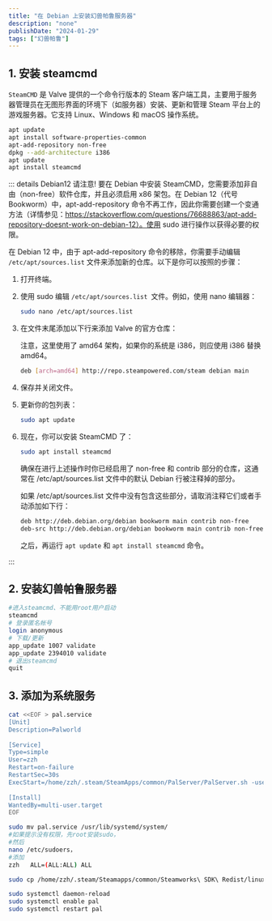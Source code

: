 ```yaml
---
title: "在 Debian 上安装幻兽帕鲁服务器"
description: "none"
publishDate: "2024-01-29"
tags: ["幻兽帕鲁"]
---
```


<!-- more --> 
## 1. 安装 steamcmd

`SteamCMD` 是 Valve 提供的一个命令行版本的 Steam 客户端工具，主要用于服务器管理员在无图形界面的环境下（如服务器）安装、更新和管理 Steam 平台上的游戏服务器。它支持 Linux、Windows 和 macOS 操作系统。

```sh
apt update
apt install software-properties-common
apt-add-repository non-free
dpkg --add-architecture i386
apt update
apt install steamcmd
```

::: details Debian12 请注意!
要在 Debian 中安装 SteamCMD，您需要添加非自由（non-free）软件仓库，并且必须启用 x86 架包。在 Debian 12（代号 Bookworm）中，apt-add-repository 命令不再工作，因此你需要创建一个变通方法（详情参见：https://stackoverflow.com/questions/76688863/apt-add-repository-doesnt-work-on-debian-12）。使用 sudo 进行操作以获得必要的权限。

在 Debian 12 中，由于 apt-add-repository 命令的移除，你需要手动编辑 `/etc/apt/sources.list` 文件来添加新的仓库。以下是你可以按照的步骤：

1. 打开终端。

2. 使用 sudo 编辑 `/etc/apt/sources.list `文件。例如，使用 nano 编辑器：

   ```sh
   sudo nano /etc/apt/sources.list
   ```

3. 在文件末尾添加以下行来添加 Valve 的官方仓库：

   注意，这里使用了 amd64 架构，如果你的系统是 i386，则应使用 i386 替换 amd64。

   ```sh
   deb [arch=amd64] http://repo.steampowered.com/steam debian main
   ```

4. 保存并关闭文件。

5. 更新你的包列表：

   ```sh
   sudo apt update
   ```

6. 现在，你可以安装 SteamCMD 了：

   ```sh
   sudo apt install steamcmd
   ```

   确保在进行上述操作时你已经启用了 non-free 和 contrib 部分的仓库，这通常在 /etc/apt/sources.list 文件中的默认 Debian 行被注释掉的部分。

   如果 /etc/apt/sources.list 文件中没有包含这些部分，请取消注释它们或者手动添加如下行：

   ```sh
   deb http://deb.debian.org/debian bookworm main contrib non-free
   deb-src http://deb.debian.org/debian bookworm main contrib non-free
   ```

   之后，再运行 `apt update` 和 `apt install steamcmd` 命令。 

:::

## 2. 安装幻兽帕鲁服务器

```sh
#进入steamcmd、不能用root用户启动
steamcmd
# 登录匿名帐号 
login anonymous 
# 下载/更新 
app_update 1007 validate
app_update 2394010 validate
# 退出steamcmd
quit
```

## 3. 添加为系统服务

```sh
cat <<EOF > pal.service
[Unit]
Description=Palworld
 
[Service]
Type=simple
User=zzh
Restart=on-failure
RestartSec=30s
ExecStart=/home/zzh/.steam/SteamApps/common/PalServer/PalServer.sh -useperfthreads -NoAsyncLoadingThread -UseMultithreadForDS
 
[Install]
WantedBy=multi-user.target
EOF
```

```sh
sudo mv pal.service /usr/lib/systemd/system/
#如果提示没有权限，先root安装sudo，
#然后
nano /etc/sudoers，
#添加
zzh   ALL=(ALL:ALL) ALL
```

```sh
sudo cp /home/zzh/.steam/Steamapps/common/Steamworks\ SDK\ Redist/linux64/steamclient.so /home/zzh/.steam/sdk64/
```

```sh
sudo systemctl daemon-reload
sudo systemctl enable pal
sudo systemctl restart pal
```

